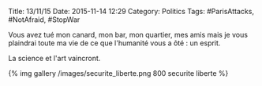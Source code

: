 Title: 13/11/15
Date: 2015-11-14 12:29
Category: Politics
Tags: #ParisAttacks, #NotAfraid, #StopWar

Vous avez tué mon canard, mon bar, mon quartier, mes amis mais je vous plaindrai toute ma vie de ce que l'humanité vous a ôté : un esprit.

La science et l'art vaincront.

{% img gallery /images/securite_liberte.png 800 securite liberte %}
